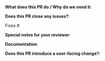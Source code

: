 **What does this PR do / Why do we need it**:

**Does this PR close any issues?**:
<!-- optional, in `fixes #<issue number>(, fixes #<issue_number>, ...)` format, will close the issue(s) when PR gets merged -->
Fixes #

**Special notes for your reviewer**:

**Documentation**:
<!-- Add links to the related documentation changes related to this pull request. E.g. the link to the kubermatic/docs pull request. -->

**Does this PR introduce a user-facing change?**:
<!-- Write your release note:
1. Enter your extended release note in the below block. If the PR requires additional action from users switching to the new release, include the string "action required".
2. If no release note is required, just write "NONE".
-->
```release-note
```

